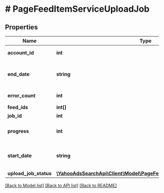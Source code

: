 # # PageFeedItemServiceUploadJob

## Properties

Name | Type | Description | Notes
------------ | ------------- | ------------- | -------------
**account_id** | **int** | &lt;ja&gt;アカウントID&lt;/ja&gt;&lt;br&gt;&lt;en&gt;Account ID&lt;/en&gt; | [optional] 
**end_date** | **string** | &lt;ja&gt;ジョブの終了日&lt;br&gt;形式：yyyyMMddHHmmss&lt;/ja&gt;&lt;br&gt;&lt;en&gt;End date of job&lt;br&gt;Format:yyyyMMddHHmmss&lt;/en&gt; | [optional] 
**error_count** | **int** | &lt;ja&gt;エラーの件数&lt;/ja&gt;&lt;br&gt;&lt;en&gt;count of error occured&lt;/en&gt; | [optional] 
**feed_ids** | **int[]** |  | [optional] 
**job_id** | **int** | &lt;ja&gt;ジョブID&lt;/ja&gt;&lt;br&gt;&lt;en&gt;Job ID.&lt;/en&gt; | [optional] 
**progress** | **int** | &lt;ja&gt;ジョブの進捗状況&lt;/ja&gt;&lt;br&gt;&lt;en&gt;Progress of page feed item job&lt;/en&gt; | [optional] 
**start_date** | **string** | &lt;ja&gt;ジョブの開始日&lt;br&gt;形式：yyyyMMddHHmmss&lt;/ja&gt;&lt;br&gt;&lt;en&gt;Start date of job&lt;br&gt;Format:yyyyMMddHHmmss&lt;/en&gt; | [optional] 
**upload_job_status** | [**\YahooAdsSearchApi\Client\Model\PageFeedItemServiceUploadJobStatus**](PageFeedItemServiceUploadJobStatus.md) |  | [optional] 

[[Back to Model list]](../../README.md#documentation-for-models) [[Back to API list]](../../README.md#documentation-for-api-endpoints) [[Back to README]](../../README.md)


